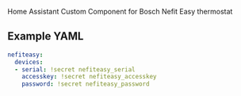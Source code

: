Home Assistant Custom Component for Bosch Nefit Easy thermostat

## Example YAML
``` yaml
nefiteasy:
  devices:
  - serial: !secret nefiteasy_serial
    accesskey: !secret nefiteasy_accesskey
    password: !secret nefiteasy_password
``` 
